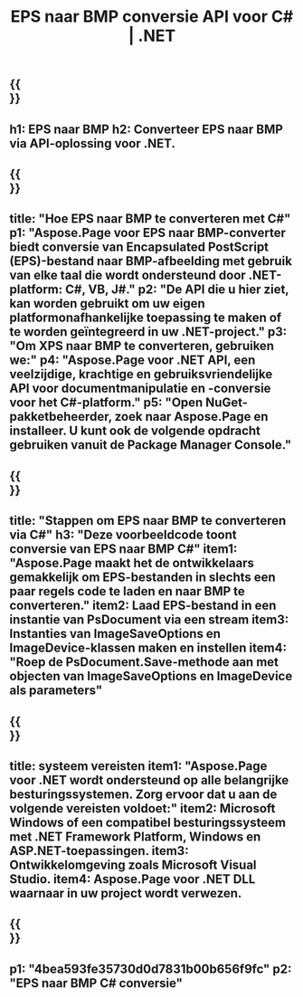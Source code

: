 ﻿---
translation: true
template: /_templates/_conversion-child-net.md
title: EPS naar BMP conversie API voor C# |  .NET
url: /net/conversion/eps-to-bmp/
description: Voorbeeldcode voor conversie van EPS naar BMP C#. Gebruik API-codefragmenten voor batch-EPS-bestanden naar BMP-conversie binnen VB.NET, Asp.NET of een op .NET gebaseerde toepassing.
informat: EPS
outformat: BMP
otherformats: XPS PS
---

{{<section banner>}}
---
h1: EPS naar BMP
h2: Converteer EPS naar BMP via API-oplossing voor .NET.
---

{{<section overview>}}
---
title: "Hoe EPS naar BMP te converteren met C#"
p1: "Aspose.Page voor EPS naar BMP-converter biedt conversie van Encapsulated PostScript (EPS)-bestand naar BMP-afbeelding met gebruik van elke taal die wordt ondersteund door .NET-platform: C#, VB, J#."
p2: "De API die u hier ziet, kan worden gebruikt om uw eigen platformonafhankelijke toepassing te maken of te worden geïntegreerd in uw .NET-project."
p3: "Om XPS naar BMP te converteren, gebruiken we:"
p4: "Aspose.Page voor .NET API, een veelzijdige, krachtige en gebruiksvriendelijke API voor documentmanipulatie en -conversie voor het C#-platform."
p5: "Open NuGet-pakketbeheerder, zoek naar Aspose.Page en installeer. U kunt ook de volgende opdracht gebruiken vanuit de Package Manager Console."
---

{{<section feature1>}}
---
title: "Stappen om EPS naar BMP te converteren via C#"
h3: "Deze voorbeeldcode toont conversie van EPS naar BMP C#"
item1: "Aspose.Page maakt het de ontwikkelaars gemakkelijk om EPS-bestanden in slechts een paar regels code te laden en naar BMP te converteren."
item2: Laad EPS-bestand in een instantie van PsDocument via een stream
item3: Instanties van ImageSaveOptions en ImageDevice-klassen maken en instellen
item4: "Roep de PsDocument.Save-methode aan met objecten van ImageSaveOptions en ImageDevice als parameters"
---

{{<section feature2>}}
---
title: systeem vereisten
item1: "Aspose.Page voor .NET wordt ondersteund op alle belangrijke besturingssystemen. Zorg ervoor dat u aan de volgende vereisten voldoet:"
item2: Microsoft Windows of een compatibel besturingssysteem met .NET Framework Platform, Windows en ASP.NET-toepassingen.
item3: Ontwikkelomgeving zoals Microsoft Visual Studio.
item4: Aspose.Page voor .NET DLL waarnaar in uw project wordt verwezen.
---

{{<section gist>}}
---
p1: "4bea593fe35730d0d7831b00b656f9fc"
p2: "EPS naar BMP C# conversie"
---
